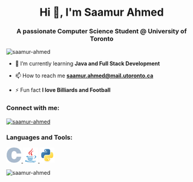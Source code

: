<h1 align="center">Hi 👋, I'm Saamur Ahmed</h1>
<h3 align="center">A passionate Computer Science Student @ University of Toronto</h3>

<p align="left"> <img src="https://komarev.com/ghpvc/?username=saamur-ahmed&label=Profile%20views&color=0e75b6&style=flat" alt="saamur-ahmed" /> </p>

- 🌱 I’m currently learning **Java and Full Stack Development**

- 📫 How to reach me **saamur.ahmed@mail.utoronto.ca**

- ⚡ Fun fact **I love Billiards and Football**

<h3 align="left">Connect with me:</h3>
<p align="left">
<a href="https://linkedin.com/in/saamur-ahmed" target="blank"><img align="center" src="https://raw.githubusercontent.com/rahuldkjain/github-profile-readme-generator/master/src/images/icons/Social/linked-in-alt.svg" alt="saamur-ahmed" height="30" width="40" /></a>
</p>

<h3 align="left">Languages and Tools:</h3>
<p align="left"> <a href="https://www.cprogramming.com/" target="_blank" rel="noreferrer"> <img src="https://raw.githubusercontent.com/devicons/devicon/master/icons/c/c-original.svg" alt="c" width="40" height="40"/> </a> <a href="https://www.java.com" target="_blank" rel="noreferrer"> <img src="https://raw.githubusercontent.com/devicons/devicon/master/icons/java/java-original.svg" alt="java" width="40" height="40"/> </a> <a href="https://www.python.org" target="_blank" rel="noreferrer"> <img src="https://raw.githubusercontent.com/devicons/devicon/master/icons/python/python-original.svg" alt="python" width="40" height="40"/> </a> </p>

<p><img align="center" src="https://github-readme-stats.vercel.app/api/top-langs?username=saamur-ahmed&show_icons=true&locale=en&layout=compact" alt="saamur-ahmed" /></p>

